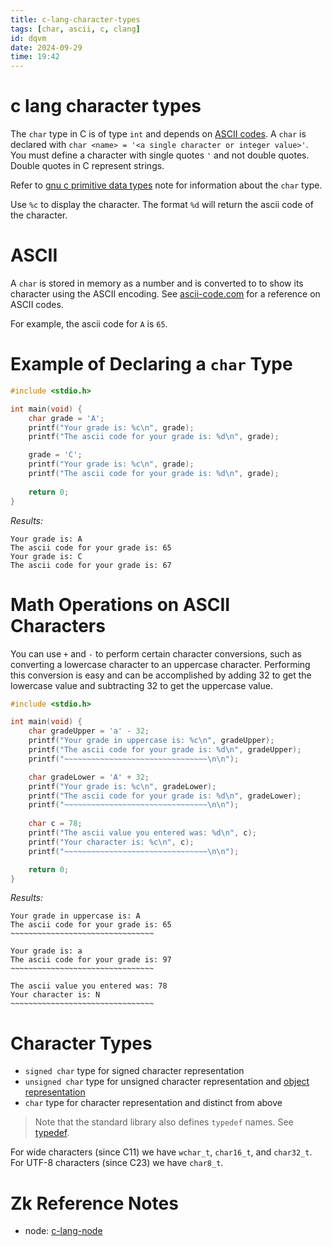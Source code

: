 ```yaml
---
title: c-lang-character-types
tags: [char, ascii, c, clang] 
id: dqvm
date: 2024-09-29
time: 19:42
---
```


# c lang character types

The `char` type in C is of type `int` and depends on [ASCII codes](https://www.cs.cmu.edu/~pattis/15-1XX/common/handouts/ascii.html). A `char` is declared
with `char <name> = '<a single character or integer value>'`. You must define a 
character with single quotes `'` and not double quotes. Double quotes in C 
represent strings. 

Refer to [gnu c primitive data types](89t5%20gnu-c-primitive-data-types.md) note for information about the `char` type.

Use `%c` to display the character. The format `%d` will return the ascii code of
the character.

# ASCII

A `char` is stored in memory as a number and is converted to to show its character
using the ASCII encoding. See [ascii-code.com](https://www.ascii-code.com/) for a reference on ASCII codes.

For example, the ascii code for `A` is `65`. 

# Example of Declaring a `char` Type

```c
#include <stdio.h>

int main(void) {
    char grade = 'A';
    printf("Your grade is: %c\n", grade);
    printf("The ascii code for your grade is: %d\n", grade);

    grade = 'C';
    printf("Your grade is: %c\n", grade);
    printf("The ascii code for your grade is: %d\n", grade);
    
    return 0;
}
```

*Results:*
```
Your grade is: A
The ascii code for your grade is: 65
Your grade is: C
The ascii code for your grade is: 67
```

# Math Operations on ASCII Characters

You can use `+` and `-` to perform certain character conversions, such as converting
a lowercase character to an uppercase character. Performing this conversion is 
easy and can be accomplished by adding 32 to get the lowercase value and subtracting
32 to get the uppercase value. 

```c
#include <stdio.h>

int main(void) {
    char gradeUpper = 'a' - 32;
    printf("Your grade in uppercase is: %c\n", gradeUpper);
    printf("The ascii code for your grade is: %d\n", gradeUpper);
    printf("~~~~~~~~~~~~~~~~~~~~~~~~~~~~~~~~\n\n");

    char gradeLower = 'A' + 32;
    printf("Your grade is: %c\n", gradeLower);
    printf("The ascii code for your grade is: %d\n", gradeLower);
    printf("~~~~~~~~~~~~~~~~~~~~~~~~~~~~~~~~\n\n");
    
    char c = 78;
    printf("The ascii value you entered was: %d\n", c);
    printf("Your character is: %c\n", c);
    printf("~~~~~~~~~~~~~~~~~~~~~~~~~~~~~~~~\n\n");

    return 0;
}
```

*Results:*
```
Your grade in uppercase is: A
The ascii code for your grade is: 65
~~~~~~~~~~~~~~~~~~~~~~~~~~~~~~~~

Your grade is: a
The ascii code for your grade is: 97
~~~~~~~~~~~~~~~~~~~~~~~~~~~~~~~~

The ascii value you entered was: 78
Your character is: N
~~~~~~~~~~~~~~~~~~~~~~~~~~~~~~~~

```

# Character Types

- `signed char` type for signed character representation
- `unsigned char` type for unsigned character representation and [object representation](https://devdocs.io/c/language/object) 
- `char` type for character representation and distinct from above

> Note that the standard library also defines `typedef` names. See [typedef](https://devdocs.io/c/language/typedef).  

For wide characters (since C11) we have `wchar_t`, `char16_t`, and `char32_t`. For UTF-8 
characters (since C23) we have `char8_t`.

# Zk Reference Notes

- node: [c-lang-node](3xe5-c-lang-node.md)


















